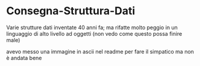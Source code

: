 # Consegna-Struttura-Dati

Varie strutture dati inventate 40 anni fa; ma rifatte molto peggio in un linguaggio di alto livello ad oggetti 
(non vedo come questo possa finire male)



avevo messo una immagine in ascii nel readme per fare il simpatico ma non è andata bene

